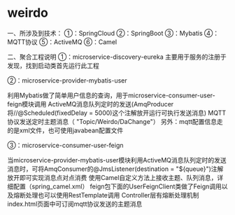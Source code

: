 # weirdo
一、所涉及到技术：
      ①：SpringCloud
      ②：SpringBoot
      ③：Mybatis
      ④：MQTT协议
      ⑤：ActiveMQ
      ⑥：Camel

二、聚合工程说明
①：microservice-discovery-eureka 
主要用于服务的注册于发现，找到启动类首先运行此工程

②：microservice-provider-mybatis-user

利用Mybatis做了简单用户信息的查询，用于microservice-consumer-user-feign模块调用
ActiveMQ消息队列定时的发送(AmqProducer 将//@Scheduled(fixedDelay = 5000)这个注解放开运行可执行发送消息)
MQTT协议发送定时主题消息（ "Topic/Weirdo/DaChange"）
另外：mqtt配置信息走的是xml文件，也可使用javabean配置文件

③：microservice-consumer-user-feign

当microservice-provider-mybatis-user模块利用ActiveMQ消息队列定时的发送消息时，可将AmqConsumer的@JmsListener(destination = "${queue}")注解放开即可实现消息点对点消费
使用Camel自定义方法上接收主题、队列消息，详细配置（spring_camel.xml）
feign包下面的UserFeignClient类做了Feign调用以及熔断处理也可以使用RestTemplate调用
Controller层有熔断处理机制
index.html页面中可订阅mqtt协议发送的主题消息
